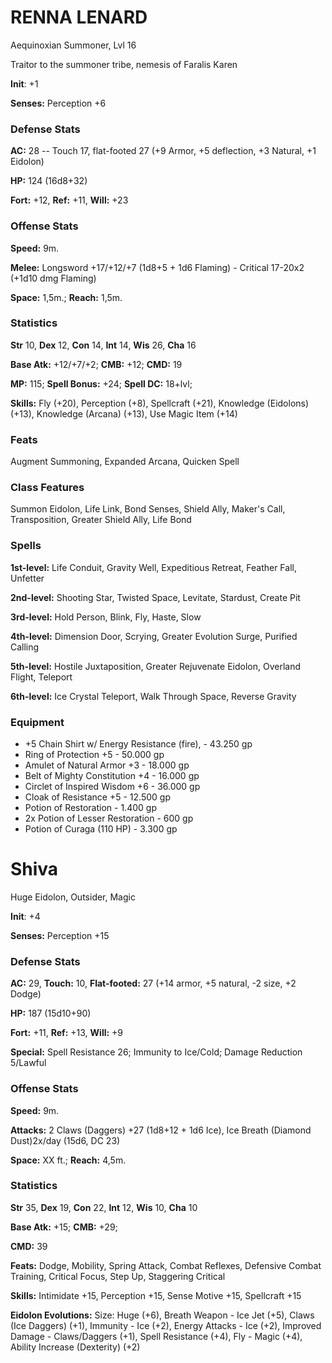 
# RENNA LENARD

Aequinoxian Summoner, Lvl 16

Traitor to the summoner tribe, nemesis of Faralis Karen

**Init**: +1

**Senses:** Perception +6 

### Defense Stats 
**AC:** 28 -- Touch 17, flat-footed 27 (+9 Armor, +5 deflection, +3 Natural, +1 Eidolon)

**HP:** 124 (16d8+32)

**Fort:** +12, **Ref:** +11, **Will:** +23
 
### Offense Stats
 
**Speed:** 9m.

**Melee:** Longsword +17/+12/+7 (1d8+5 + 1d6 Flaming) - Critical 17-20x2 (+1d10 dmg Flaming)

**Space:** 1,5m.; **Reach:** 1,5m.
 
### Statistics
 
**Str** 10, **Dex** 12, **Con** 14, **Int** 14, **Wis** 26, **Cha** 16

**Base Atk:** +12/+7/+2; **CMB:** +12; **CMD:** 19

**MP:** 115; **Spell Bonus:** +24; **Spell DC:** 18+lvl;
 
 **Skills:** Fly (+20), Perception (+8), Spellcraft (+21), Knowledge (Eidolons) (+13), Knowledge (Arcana) (+13), Use Magic Item (+14)
 
### Feats

Augment Summoning, Expanded Arcana, Quicken Spell 

### Class Features 
Summon Eidolon, Life Link, Bond Senses, Shield Ally, Maker's Call, Transposition, Greater Shield Ally, Life Bond

### Spells

**1st-level:** Life Conduit,
Gravity Well, Expeditious Retreat, Feather Fall, Unfetter

**2nd-level:** Shooting Star, Twisted Space, Levitate, Stardust,
Create Pit

 **3rd-level:** Hold Person, Blink, Fly,
Haste, Slow

 **4th-level:** Dimension Door, Scrying,
Greater Evolution Surge, Purified Calling

**5th-level:** Hostile Juxtaposition, Greater Rejuvenate Eidolon,
Overland Flight, Teleport

 **6th-level:** Ice Crystal
Teleport, Walk Through Space, Reverse Gravity

### Equipment

- +5 Chain Shirt w/ Energy Resistance (fire), - 43.250 gp 
- Ring of Protection +5 - 50.000 gp 
- Amulet of Natural Armor +3 - 18.000 gp 
- Belt of Mighty Constitution +4 - 16.000 gp 
- Circlet of Inspired Wisdom +6 - 36.000 gp 
- Cloak of Resistance +5 - 12.500 gp
- Potion of Restoration - 1.400 gp
- 2x Potion of Lesser Restoration - 600 gp
- Potion of Curaga (110 HP) - 3.300 gp

# Shiva

Huge Eidolon, Outsider, Magic

**Init**: +4

**Senses:** Perception +15 

### Defense Stats

**AC:** 29, **Touch:** 10, **Flat-footed:** 27 (+14 armor, +5 natural, -2 size, +2 Dodge)
 
**HP:** 187 (15d10+90)

**Fort:** +11, **Ref:** +13, **Will:** +9

**Special:** Spell Resistance 26; Immunity to Ice/Cold; Damage Reduction 5/Lawful 

### Offense Stats

**Speed:** 9m.

**Attacks:** 2 Claws (Daggers) +27 (1d8+12 + 1d6 Ice), Ice Breath (Diamond Dust)2x/day (15d6, DC 23)

**Space:** XX ft.; **Reach:** 4,5m. 

### Statistics

**Str** 35, **Dex** 19, **Con** 22, **Int** 12, **Wis** 10, **Cha** 10
 
**Base Atk:** +15; **CMB:** +29;

**CMD:** 39

**Feats:** Dodge, Mobility, Spring
Attack, Combat Reflexes, Defensive Combat Training, Critical Focus, Step
Up, Staggering Critical

**Skills:** Intimidate +15,
Perception +15, Sense Motive +15, Spellcraft +15

**Eidolon Evolutions:** Size: Huge (+6), Breath Weapon - Ice Jet (+5), Claws (Ice Daggers) (+1), Immunity - Ice (+2), Energy Attacks - Ice (+2), Improved Damage - Claws/Daggers (+1), Spell Resistance (+4), Fly - Magic (+4), Ability Increase (Dexterity) (+2)
